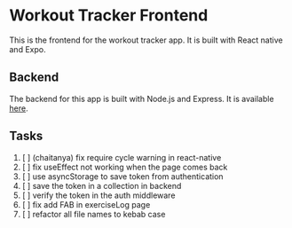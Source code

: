 # Workout Tracker Frontend

This is the frontend for the workout tracker app. It is built with React native and Expo.

## Backend

The backend for this app is built with Node.js and Express. It is available [here](https://github.com/Chaitanya-Shahare/workout-tracker-backend).

## Tasks

1. [ ] (chaitanya) fix require cycle warning in react-native
2. [ ] fix useEffect not working when the page comes back
3. [ ] use asyncStorage to save token from authentication
4. [ ] save the token in a collection in backend
5. [ ] verify the token in the auth middleware
6. [ ] fix add FAB in exerciseLog page
7. [ ] refactor all file names to kebab case
